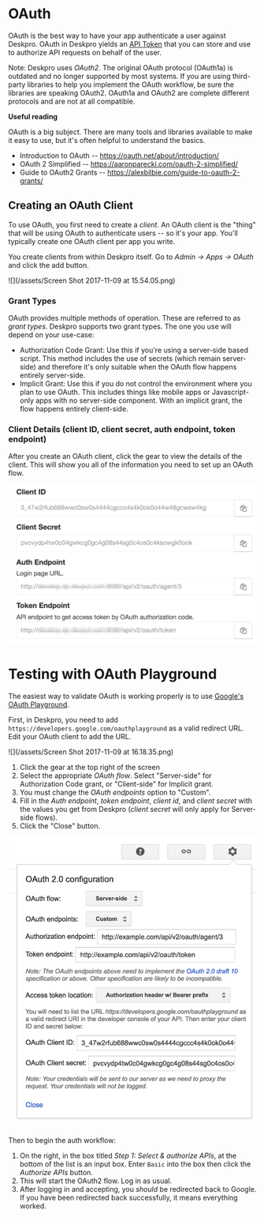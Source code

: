 OAuth
=====

OAuth is the best way to have your app authenticate a user against Deskpro. OAuth in Deskpro yields an [API Token](/api-basics/api-keys/api-tokens.md) that you can store and use to authorize API requests on behalf of the user.

Note: Deskpro uses _OAuth2_. The original OAuth protocol (OAuth1a) is outdated and no longer supported by most systems. If you are using third-party libraries to help you implement the OAuth workflow, be sure the libraries are speaking OAuth2. OAuth1a and OAuth2 are complete different protocols and are not at all compatible.

**Useful reading**

OAuth is a big subject. There are many tools and libraries available to make it easy to use, but it's often helpful to understand the basics.

* Introduction to OAuth -- https://oauth.net/about/introduction/
* OAuth 2 Simplified -- https://aaronparecki.com/oauth-2-simplified/
* Guide to OAuth2 Grants -- https://alexbilbie.com/guide-to-oauth-2-grants/

## Creating an OAuth Client

To use OAuth, you first need to create a _client_. An OAuth client is the "thing" that will be using OAuth to authenticate users -- so it's your app. You'll typically create one OAuth client per app you write.

You create clients from within Deskpro itself. Go to _Admin -> Apps -> OAuth_ and click the add button.

![](/assets/Screen Shot 2017-11-09 at 15.54.05.png)

### Grant Types

OAuth provides multiple methods of operation. These are referred to as _grant types_. Deskpro supports two grant types. The one you use will depend on your use-case:

* Authorization Code Grant: Use this if you're using a server-side based script. This method includes the use of secrets (which remain server-side) and therefore it's only suitable when the OAuth flow happens entirely server-side.
* Implicit Grant: Use this if you do not control the environment where you plan to use OAuth. This includes things like mobile apps or Javascript-only apps with no server-side component. With an implicit grant, the flow happens entirely client-side.

### Client Details (client ID, client secret, auth endpoint, token endpoint)

After you create an OAuth client, click the gear to view the details of the client. This will show you all of the information you need to set up an OAuth flow.

![](/assets/DeskPRO_Admin_Interface.png)

# Testing with OAuth Playground

The easiest way to validate OAuth is working properly is to use [Google's OAuth Playground](https://developers.google.com/oauthplayground/).

First, in Deskpro, you need to add `https://developers.google.com/oauthplayground` as a valid redirect URL. Edit your OAuth client to add the URL.

![](/assets/Screen Shot 2017-11-09 at 16.18.35.png)

1. Click the gear at the top right of the screen
2. Select the appropriate _OAuth flow_. Select "Server-side" for Authorization Code grant, or "Client-side" for Implicit grant.
3. You must change the _OAuth endpoints_ option to "Custom".
4. Fill in the _Auth endpoint_, _token endpoint_, _client id_, and _client secret_ with the values you get from Deskpro (_client secret_ will only apply for Server-side flows).
5. Click the "Close" button.

![](/assets/OAuth_2_0_Playground.png)

Then to begin the auth workflow:

1. On the right, in the box titled _Step 1: Select & authorize APIs_, at the bottom of the list is an input box. Enter `Basic` into the box then click the _Authorize APIs_ button.
2. This will start the OAuth2 flow. Log in as usual.
3. After logging in and accepting, you _should_ be redirected back to Google. If you have been redirected back successfully, it means everything worked.